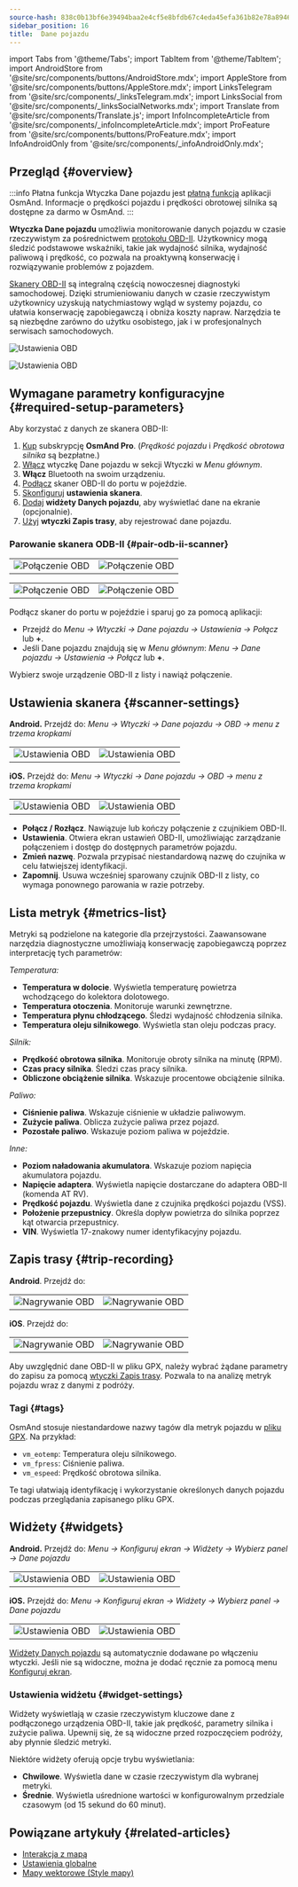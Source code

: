 ```yaml
---
source-hash: 838c0b13bf6e39494baa2e4cf5e8bfdb67c4eda45efa361b82e78a8946dcd35b
sidebar_position: 16
title:  Dane pojazdu
---
```


import Tabs from '@theme/Tabs';
import TabItem from '@theme/TabItem';
import AndroidStore from '@site/src/components/buttons/AndroidStore.mdx';
import AppleStore from '@site/src/components/buttons/AppleStore.mdx';
import LinksTelegram from '@site/src/components/_linksTelegram.mdx';
import LinksSocial from '@site/src/components/_linksSocialNetworks.mdx';
import Translate from '@site/src/components/Translate.js';
import InfoIncompleteArticle from '@site/src/components/_infoIncompleteArticle.mdx';
import ProFeature from '@site/src/components/buttons/ProFeature.mdx';
import InfoAndroidOnly from '@site/src/components/_infoAndroidOnly.mdx';

## Przegląd {#overview}

:::info Płatna funkcja
Wtyczka Dane pojazdu jest [płatną funkcją](../purchases/index.md) aplikacji OsmAnd. Informacje o prędkości pojazdu i prędkości obrotowej silnika są dostępne za darmo w OsmAnd.
:::

**Wtyczka Dane pojazdu** umożliwia monitorowanie danych pojazdu w czasie rzeczywistym za pośrednictwem [protokołu OBD-II](https://en.wikipedia.org/wiki/OBD-II_PIDs). Użytkownicy mogą śledzić podstawowe wskaźniki, takie jak wydajność silnika, wydajność paliwową i prędkość, co pozwala na proaktywną konserwację i rozwiązywanie problemów z pojazdem.  

[Skanery OBD-II](https://en.wikipedia.org/wiki/ELM327) są integralną częścią nowoczesnej diagnostyki samochodowej. Dzięki strumieniowaniu danych w czasie rzeczywistym użytkownicy uzyskują natychmiastowy wgląd w systemy pojazdu, co ułatwia konserwację zapobiegawczą i obniża koszty napraw. Narzędzia te są niezbędne zarówno do użytku osobistego, jak i w profesjonalnych serwisach samochodowych.

<Tabs groupId="operating-systems" queryString="current-os">

<TabItem value="android" label="Android">

![Ustawienia OBD](@site/static/img/plugins/obd/obd_overview_2.png)

</TabItem>

<TabItem value="ios" label="iOS">

![Ustawienia OBD](@site/static/img/plugins/obd/obd_overview_ios.png)

</TabItem>

</Tabs>


## Wymagane parametry konfiguracyjne {#required-setup-parameters}

Aby korzystać z danych ze skanera OBD-II:

1. [Kup](../purchases/) subskrypcję **OsmAnd Pro**. (*Prędkość pojazdu* i *Prędkość obrotowa silnika* są bezpłatne.)  
2. [Włącz](../plugins/index.md#enable--disable) wtyczkę Dane pojazdu w sekcji Wtyczki w *Menu głównym*.
3. **Włącz** Bluetooth na swoim urządzeniu.
4. [Podłącz](#pair-odb-ii-scanner) skaner OBD-II do portu w pojeździe.
5. [Skonfiguruj](#scanner-settings) **ustawienia skanera**.
6. [Dodaj](#widgets) **widżety Danych pojazdu**, aby wyświetlać dane na ekranie (opcjonalnie).
7. [Użyj](#trip-recording) **wtyczki Zapis trasy**, aby rejestrować dane pojazdu.


### Parowanie skanera ODB-II {#pair-odb-ii-scanner}


<Tabs groupId="operating-systems" queryString="current-os">

<TabItem value="android" label="Android">

|  |  |
|--|--|
|![Połączenie OBD](@site/static/img/plugins/obd/obd_connect.png)|![Połączenie OBD](@site/static/img/plugins/obd/obd_connect_2.png)|

</TabItem>

<TabItem value="ios" label="iOS">

|  |  |
|--|--|
|![Połączenie OBD](@site/static/img/plugins/obd/obd_connect_ios.png)|![Połączenie OBD](@site/static/img/plugins/obd/obd_connect_ios_2.png)|

</TabItem>

</Tabs>

Podłącz skaner do portu w pojeździe i sparuj go za pomocą aplikacji:

- Przejdź do *Menu → Wtyczki → Dane pojazdu → Ustawienia → Połącz* lub **+**.
- Jeśli Dane pojazdu znajdują się w *Menu głównym*:  *Menu → Dane pojazdu → Ustawienia → Połącz* lub **+**.

Wybierz swoje urządzenie OBD-II z listy i nawiąż połączenie.


## Ustawienia skanera {#scanner-settings}

<Tabs groupId="operating-systems" queryString="current-os">

<TabItem value="android" label="Android">

**Android.** Przejdź do: *Menu → Wtyczki → Dane pojazdu → OBD → menu z trzema kropkami*

|  |  |
|--|--|
|![Ustawienia OBD](@site/static/img/plugins/obd/obd_settings.png)|![Ustawienia OBD](@site/static/img/plugins/obd/obd_settings_1.png)|


</TabItem>

<TabItem value="ios" label="iOS">

**iOS.** Przejdź do: *Menu → Wtyczki → Dane pojazdu → OBD → menu z trzema kropkami*

|  |  |
|--|--|
|![Ustawienia OBD](@site/static/img/plugins/obd/obd_settings_ios.png)|![Ustawienia OBD](@site/static/img/plugins/obd/obd_settings_ios_1.png)|

</TabItem>

</Tabs>

- **Połącz / Rozłącz**. Nawiązuje lub kończy połączenie z czujnikiem OBD-II.
- **Ustawienia**. Otwiera ekran ustawień OBD-II, umożliwiając zarządzanie połączeniem i dostęp do dostępnych parametrów pojazdu.
- **Zmień nazwę**. Pozwala przypisać niestandardową nazwę do czujnika w celu łatwiejszej identyfikacji.
- **Zapomnij**. Usuwa wcześniej sparowany czujnik OBD-II z listy, co wymaga ponownego parowania w razie potrzeby.


## Lista metryk {#metrics-list}

Metryki są podzielone na kategorie dla przejrzystości. Zaawansowane narzędzia diagnostyczne umożliwiają konserwację zapobiegawczą poprzez interpretację tych parametrów:

*Temperatura:*

- **Temperatura w dolocie**. Wyświetla temperaturę powietrza wchodzącego do kolektora dolotowego.
- **Temperatura otoczenia**. Monitoruje warunki zewnętrzne.
- **Temperatura płynu chłodzącego**. Śledzi wydajność chłodzenia silnika.
- **Temperatura oleju silnikowego**. Wyświetla stan oleju podczas pracy.

*Silnik:*

- **Prędkość obrotowa silnika**. Monitoruje obroty silnika na minutę (RPM).
- **Czas pracy silnika**. Śledzi czas pracy silnika.
- **Obliczone obciążenie silnika**. Wskazuje procentowe obciążenie silnika.

*Paliwo:*

- **Ciśnienie paliwa**. Wskazuje ciśnienie w układzie paliwowym.
- **Zużycie paliwa**. Oblicza zużycie paliwa przez pojazd.
- **Pozostałe paliwo**. Wskazuje poziom paliwa w pojeździe.

*Inne:*

- **Poziom naładowania akumulatora**. Wskazuje poziom napięcia akumulatora pojazdu.
- **Napięcie adaptera**. Wyświetla napięcie dostarczane do adaptera OBD-II (komenda AT RV).
- **Prędkość pojazdu**. Wyświetla dane z czujnika prędkości pojazdu (VSS).
- **Położenie przepustnicy**. Określa dopływ powietrza do silnika poprzez kąt otwarcia przepustnicy.  
- **VIN**. Wyświetla 17-znakowy numer identyfikacyjny pojazdu.


## Zapis trasy {#trip-recording}


<Tabs groupId="operating-systems" queryString="current-os">

<TabItem value="android" label="Android">

**Android**. Przejdź do: *<Translate android="true" ids="shared_string_menu,plugins_menu_group,record_plugin_name,shared_string_settings,data_settings,record_obd_data"/>*

| | |
|--|--|
|![Nagrywanie OBD](@site/static/img/plugins/obd/obd_recording.png)| ![Nagrywanie OBD](@site/static/img/plugins/obd/obd_recording_1.png)|


</TabItem>

<TabItem value="ios" label="iOS">

**iOS**. Przejdź do: *<Translate ios="true" ids="shared_string_menu,plugins_menu_group,record_plugin_name,shared_string_settings,data_settings,obd_plugin_name"/>*

| | |
|--|--|
|![Nagrywanie OBD](@site/static/img/plugins/obd/obd_recording_ios.png)| ![Nagrywanie OBD](@site/static/img/plugins/obd/obd_recording_ios_1.png)|

</TabItem>

</Tabs>



Aby uwzględnić dane OBD-II w pliku GPX, należy wybrać żądane parametry do zapisu za pomocą [wtyczki Zapis trasy](../plugins/trip-recording.md#recording-settings). Pozwala to na analizę metryk pojazdu wraz z danymi z podróży.

### Tagi {#tags}

OsmAnd stosuje niestandardowe nazwy tagów dla metryk pojazdu w [pliku GPX](../plugins/trip-recording.md#recorded-gpx-file). Na przykład:

- `vm_eotemp`: Temperatura oleju silnikowego.
- `vm_fpress`: Ciśnienie paliwa.
- `vm_espeed`: Prędkość obrotowa silnika.

Te tagi ułatwiają identyfikację i wykorzystanie określonych danych pojazdu podczas przeglądania zapisanego pliku GPX.


## Widżety {#widgets}

<Tabs groupId="operating-systems" queryString="current-os">

<TabItem value="android" label="Android">

**Android.** Przejdź do: *Menu → Konfiguruj ekran → Widżety → Wybierz panel → Dane pojazdu*

| | |
|--|--|
|![Ustawienia OBD](@site/static/img/plugins/obd/obd_widget_1.png)| ![Ustawienia OBD](@site/static/img/plugins/obd/obd_widget.png)|


</TabItem>

<TabItem value="ios" label="iOS">

**iOS.** Przejdź do: *Menu → Konfiguruj ekran → Widżety → Wybierz panel → Dane pojazdu*

| | |
|--|--|
|![Ustawienia OBD](@site/static/img/plugins/obd/obd_widget_ios_1.png)| ![Ustawienia OBD](@site/static/img/plugins/obd/obd_widget_ios.png)|

</TabItem>

</Tabs>



[Widżety Danych pojazdu](../widgets/info-widgets.md#vehicle-metrics-widgets) są automatycznie dodawane po włączeniu wtyczki. Jeśli nie są widoczne, można je dodać ręcznie za pomocą menu [Konfiguruj ekran](../widgets/configure-screen.md).

### Ustawienia widżetu {#widget-settings}

Widżety wyświetlają w czasie rzeczywistym kluczowe dane z podłączonego urządzenia OBD-II, takie jak prędkość, parametry silnika i zużycie paliwa. Upewnij się, że są widoczne przed rozpoczęciem podróży, aby płynnie śledzić metryki.

Niektóre widżety oferują opcje trybu wyświetlania:

- **Chwilowe**. Wyświetla dane w czasie rzeczywistym dla wybranej metryki.
- **Średnie**. Wyświetla uśrednione wartości w konfigurowalnym przedziale czasowym (od 15 sekund do 60 minut).


## Powiązane artykuły {#related-articles}

- [Interakcja z mapą](../../user/map/interact-with-map.md)
- [Ustawienia globalne](../../user/personal/global-settings.md)
- [Mapy wektorowe (Style mapy)](../../user/map/vector-maps.md)